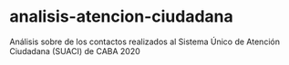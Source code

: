 # analisis-atencion-ciudadana
 Análisis sobre de los contactos realizados al Sistema Único de Atención Ciudadana (SUACI) de CABA 2020
